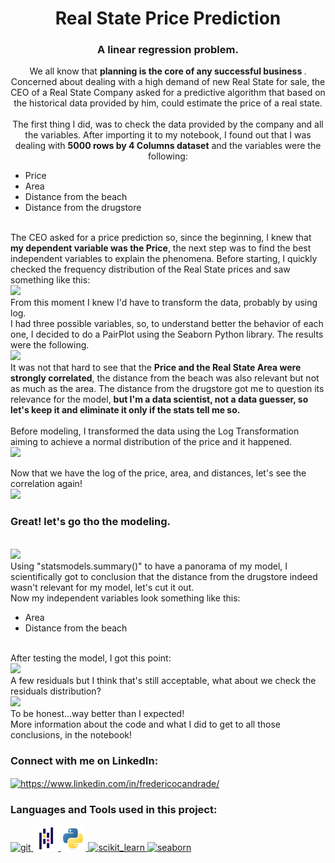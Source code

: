 <h1 align="center">Real State Price Prediction</h1>
<h3 align="center">A linear regression problem.</h3>

<p align="center">
  We all know that <strong> planning is the core of any successful business </strong>. Concerned about dealing with a high demand of new Real State for sale, the CEO of a Real State Company asked for a predictive algorithm that based on the historical data provided by him, could estimate the price of a real state.
<br>
<br>
The first thing I did, was to check the data provided by the company and all the variables. After importing it to my notebook, I found out that I was dealing with <strong>5000 rows by 4 Columns dataset</strong> and the variables were the following:
  <ul>
    <li> Price
    <li> Area
    <li> Distance from the beach
    <li> Distance from the drugstore
  </ul>  
<br>
The CEO asked for a price prediction so, since the beginning, I knew that <strong>my dependent variable was the Price</strong>, the next step was to find the best independent variables to explain the phenomena. Before starting, I quickly checked the frequency distribution of the Real State prices and saw something like this:
<br>
<img src='https://github.com/Fred-And/linear_regression/blob/main/img/histogram.png'>
<br>
From this moment I knew I'd have to transform the data, probably by using log.
<br>
I had three possible variables, so, to understand better the behavior of each one, I decided to do a PairPlot using the Seaborn Python library. The results were the following.
<br>
<img src='https://github.com/Fred-And/linear_regression/blob/main/img/pairplot01.png'>
<br>
It was not that hard to see that the <strong>Price and the Real State Area were strongly correlated</strong>, the distance from the beach was also relevant but not as much as the area. The distance from the drugstore got me to question its relevance for the model, <strong>but I'm a data scientist, not a data guesser, so let's keep it and eliminate it only if the stats tell me so.</strong>
<br>
<br>
Before modeling, I transformed the data using the Log Transformation aiming to achieve a normal distribution of the price and it happened.
<br>
<img src='https://github.com/Fred-And/linear_regression/blob/main/img/histogram_normal.png'>
<br>

Now that we have the log of the price, area, and distances, let's see the correlation again!
<br>
<img src='https://github.com/Fred-And/linear_regression/blob/main/img/pairplot02.png'>
<br>

<h3>Great! let's go tho the modeling.</h3>
<br>
<img src='https://github.com/Fred-And/linear_regression/blob/main/img/summary.png'>
<br>
Using "statsmodels.summary()" to have a panorama of my model, I scientifically got to conclusion that the distance from the drugstore indeed wasn't relevant for my model, let's cut it out.
<br>
Now my independent variables look something like this:
<ul>
  <li> Area
  <li> Distance from the beach
</ul>
<br>
After testing the model, I got this point:
<br>
<img src='https://github.com/Fred-And/linear_regression/blob/main/img/pred_real.png'>
<br>
A few residuals but I think that's still acceptable, what about we check the residuals distribution?
<br>
<img src='https://github.com/Fred-And/linear_regression/blob/main/img/residuals.png'>
<br>
To be honest...way better than I expected!
<br>
More information about the code and what I did to get to all those conclusions, in the notebook!  
</p>

<h3 align="left">Connect with me on LinkedIn:</h3>
<p align="left">
<a href="https://linkedin.com/in/https://www.linkedin.com/in/fredericocandrade/" target="blank"><img align="center" src="https://raw.githubusercontent.com/rahuldkjain/github-profile-readme-generator/master/src/images/icons/Social/linked-in-alt.svg" alt="https://www.linkedin.com/in/fredericocandrade/" height="30" width="40" /></a>
</p>

<h3 align="left">Languages and Tools used in this project:</h3>
<p align="left"> <a href="https://git-scm.com/" target="_blank" rel="noreferrer"> <img src="https://www.vectorlogo.zone/logos/git-scm/git-scm-icon.svg" alt="git" width="40" height="40"/> </a> <a href="https://pandas.pydata.org/" target="_blank" rel="noreferrer"> <img src="https://raw.githubusercontent.com/devicons/devicon/2ae2a900d2f041da66e950e4d48052658d850630/icons/pandas/pandas-original.svg" alt="pandas" width="40" height="40"/> </a> <a href="https://www.python.org" target="_blank" rel="noreferrer"> <img src="https://raw.githubusercontent.com/devicons/devicon/master/icons/python/python-original.svg" alt="python" width="40" height="40"/> </a> <a href="https://scikit-learn.org/" target="_blank" rel="noreferrer"> <img src="https://upload.wikimedia.org/wikipedia/commons/0/05/Scikit_learn_logo_small.svg" alt="scikit_learn" width="40" height="40"/> </a> <a href="https://seaborn.pydata.org/" target="_blank" rel="noreferrer"> <img src="https://seaborn.pydata.org/_images/logo-mark-lightbg.svg" alt="seaborn" width="40" height="40"/> </a> </p>
